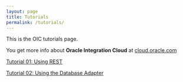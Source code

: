 ```yaml
---
layout: page
title: Tutorials
permalink: /tutorials/
---
```


This is the OIC tutorials page. 

You get more info about **Oracle Integration Cloud** at [cloud.oracle.com](https://cloud.oracle.com/en_US/oic)

[Tutorial 01: Using REST ](/oic/tutorial/2018/04/30/tutorial-01.html)

[Tutorial 02: Using the Database Adapter](/oic/tutorial/2018/04/29/tutorial-02.html)





